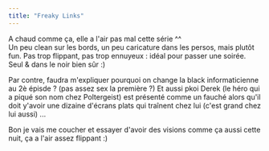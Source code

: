 ```yaml
---
title: "Freaky Links"
---
```


A chaud comme ça, elle a l'air pas mal cette série ^^  
Un peu clean sur les bords, un peu caricature dans les persos, mais plutôt
fun. Pas trop flippant, pas trop ennuyeux : idéal pour passer une soirée. Seul
& dans le noir bien sûr :)

Par contre, faudra m'expliquer pourquoi on change la black informaticienne au
2è épisde ? (pas assez sex la première ?) Et aussi pkoi Derek (le héro qui a
piqué son nom chez Poltergeist) est présenté comme un fauché alors qu'il doit
y'avoir une dizaine d'écrans plats qui traînent chez lui (c'est grand chez lui
aussi) ...

Bon je vais me coucher et essayer d'avoir des visions comme ça aussi cette
nuit, ça a l'air assez flippant :)

